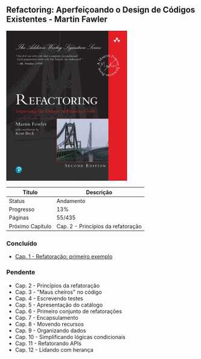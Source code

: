 ## Refactoring: Aperfeiçoando o Design de Códigos Existentes - Martin Fawler

<img src="/readme/refactoring.jpg" alt="Refactoring: Aperfeiçoando o Design de Códigos Existentes - Martin Fowler" title="Refactoring: Aperfeiçoando o Design de Códigos Existentes - Martin Fowler" width="320">

| Título           | Descrição                          |
| ---------------- | ---------------------------------- |
| Status           | Andamento                          |
| Progresso        | 13%                                |
| Páginas          | 55/435                             |
| Próximo Capítulo | Cap. 2 - Princípios da refatoração |

### Concluído

-  [Cap. 1 - Refatoração: primeiro exemplo](https://github.com/mgomesdev/refactoring/tree/main/src/cap-1-refatoracao-primeiro-exemplo)

### Pendente

-  Cap. 2 - Princípios da refatoração
-  Cap. 3 - "Maus cheiros" no código
-  Cap. 4 - Escrevendo testes
-  Cap. 5 - Apresentação do catálogo
-  Cap. 6 - Primeiro conjunto de refatorações
-  Cap. 7 - Encapsulamento
-  Cap. 8 - Movendo recursos
-  Cap. 9 - Organizando dados
-  Cap. 10 - Simplificando lógicas condicionais
-  Cap. 11 - Refatorando APIs
-  Cap. 12 - Lidando com herança
